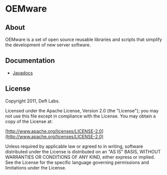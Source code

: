 
OEMware
=============

About
------------

OEMware is a set of open source reusable libraries and scripts that simplify the development of new server software.

Documentation
------------

* [Javadocs](http://oemware.com/docs/api/overview-summary.html)

License
------------

Copyright 2011, Deft Labs.

Licensed under the Apache License, Version 2.0 (the "License");
you may not use this file except in compliance with the License.
You may obtain a copy of the License at:

[http://www.apache.org/licenses/LICENSE-2.0](http://www.apache.org/licenses/LICENSE-2.0)

Unless required by applicable law or agreed to in writing, software
distributed under the License is distributed on an "AS IS" BASIS,
WITHOUT WARRANTIES OR CONDITIONS OF ANY KIND, either express or implied.
See the License for the specific language governing permissions and
limitations under the License.

